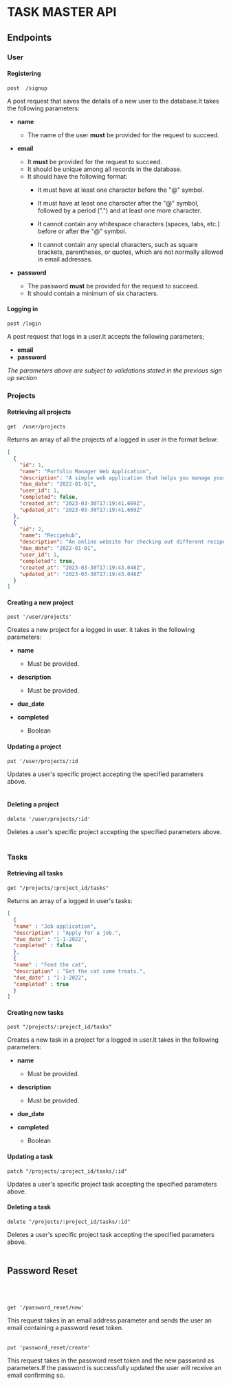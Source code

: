 # TASK MASTER API

## Endpoints

### User

#### Registering

    post  /signup

 A post request that saves the details of a new user to the database.It takes the following parameters:

- **name** 
    - The name of the user **must** be provided for the request to succeed.

- **email**
    - It **must** be provided for the request to succeed.
    - It should be unique among all records in the database.
    - It should have the following format:
        - It must have at least one character before the "@" symbol.

       - It must have at least one character after the "@" symbol, followed by a period (".") and at least one more character.
       - It cannot contain any whitespace characters (spaces, tabs, etc.) before or after the "@" symbol.
       - It cannot contain any special characters, such as square brackets, parentheses, or quotes, which are not normally allowed in email addresses.

- **password**
    - The password **must** be provided for the request to succeed.
    - It should contain a minimum of six characters.

#### Logging in

    post /login

A post request that logs in a user.It accepts the following parameters;
- **email**
- **password**

<i>The parameters above are subject to validations stated in the previous sign up section</i>

### Projects

#### Retrieving all projects

    get  /user/projects

Returns an array of all the projects of a logged in user in the format below:

```json
[
  {
    "id": 1,
    "name": "Porfolio Manager Web Application",
    "description": "A simple web application that helps you manage your online portfolio.",
    "due_date": "2022-01-01",
    "user_id": 1,
    "completed": false,
    "created_at": "2023-03-30T17:19:41.669Z",
    "updated_at": "2023-03-30T17:19:41.669Z"
  },
  {
    "id": 2,
    "name": "Recipehub",
    "description": "An online website for checking out different recipes.",
    "due_date": "2022-01-01",
    "user_id": 1,
    "completed": true,
    "created_at": "2023-03-30T17:19:43.048Z",
    "updated_at": "2023-03-30T17:19:43.048Z"
  }
]
```

#### Creating a new project

    post '/user/projects'

Creates a new project for a logged in user. it takes in the following parameters:

  - **name**
    - Must be provided.

  - **description**
    - Must be provided.
  - **due_date**
  - **completed**
    - Boolean

#### Updating a project

    put '/user/projects/:id

Updates a user's specific project accepting the specified parameters above.
<br/>
<br/>

#### Deleting a project


    delete '/user/projects/:id'

Deletes a user's specific project accepting the specified parameters above.
<br/>
<br/>

### Tasks

#### Retrieving all tasks


    get "/projects/:project_id/tasks"

Returns an array of a logged in user's tasks:


```json
[
  {
  "name" : "Job application",
  "description" : "Apply for a job.",
  "due_date" : "1-1-2022",
  "completed" : false
  },
  {
  "name" : "Feed the cat",
  "description" : "Get the cat some treats.",
  "due_date" : "1-1-2022",
  "completed" : true
  }
]
```
#### Creating new tasks


    post "/projects/:project_id/tasks"

Creates a new task in a project for a logged in user.It takes in the following parameters:

  - **name**
    - Must be provided.

  - **description**
    - Must be provided.
  - **due_date**
  - **completed**
    - Boolean

#### Updating a task

    patch "/projects/:project_id/tasks/:id"

Updates a user's specific project task accepting the specified parameters above.

#### Deleting a task

    delete "/projects/:project_id/tasks/:id"

Deletes a user's specific project task accepting the specified parameters above.
<br/>
<br/>

## Password Reset
<br/>
<br/>

    get '/password_reset/new'

This request takes in an email address parameter and sends the user an email containing a password reset token.
<br/>
<br/>

    put 'password_reset/create'

This request takes in the password reset token and the new password as parameters.If the password is successfully updated the user will receive an email confirming so.

